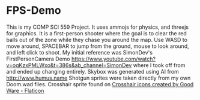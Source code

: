 # FPS-Demo
This is my COMP SCI 559 Project. It uses ammojs for physics, and threejs for graphics. 
It is a first-person shooter where the goal is to clear the red balls out of the zone while they chase you around the map. Use WASD to move around, SPACEBAR to jump from the ground, mouse to look around, and left click to shoot.
My initial reference was SimonDev's FirstPersonCamera Demo https://www.youtube.com/watch?v=oqKzxPMLWxo&t=386s&ab_channel=SimonDev where I took off from and ended up changing entirely.
Skybox was generated using AI from http://www.humus.name
Shotgun sprites were taken directly from my own Doom.wad files.
Crosshair sprite found on <a href="https://www.flaticon.com/free-icons/crosshair" title="crosshair icons">Crosshair icons created by Good Ware - Flaticon</a>

